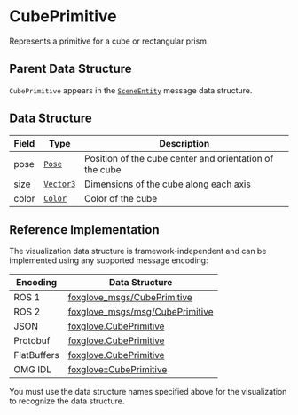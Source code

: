 # CubePrimitive

Represents a primitive for a cube or rectangular prism

## Parent Data Structure

`CubePrimitive` appears in the [`SceneEntity`](./scene-entity) message data structure.

## Data Structure

| Field | Type                    | Description                                             |
| ----- | ----------------------- | ------------------------------------------------------- |
| pose  | [`Pose`](./pose)        | Position of the cube center and orientation of the cube |
| size  | [`Vector3`](./vector-3) | Dimensions of the cube along each axis                  |
| color | [`Color`](./color)      | Color of the cube                                       |

## Reference Implementation

The visualization data structure is framework-independent and can be implemented using any supported message encoding:

| Encoding    | Data Structure                                                                                                          |
| ----------- | ----------------------------------------------------------------------------------------------------------------------- |
| ROS 1       | [foxglove_msgs/CubePrimitive](https://github.com/foxglove/foxglove-sdk/blob/main/schemas/ros1/CubePrimitive.msg)        |
| ROS 2       | [foxglove_msgs/msg/CubePrimitive](https://github.com/foxglove/foxglove-sdk/blob/main/schemas/ros2/CubePrimitive.msg)    |
| JSON        | [foxglove.CubePrimitive](https://github.com/foxglove/foxglove-sdk/blob/main/schemas/jsonschema/CubePrimitive.json)      |
| Protobuf    | [foxglove.CubePrimitive](https://github.com/foxglove/foxglove-sdk/blob/main/schemas/proto/foxglove/CubePrimitive.proto) |
| FlatBuffers | [foxglove.CubePrimitive](https://github.com/foxglove/foxglove-sdk/blob/main/schemas/flatbuffer/CubePrimitive.fbs)       |
| OMG IDL     | [foxglove::CubePrimitive](https://github.com/foxglove/foxglove-sdk/blob/main/schemas/omgidl/foxglove/CubePrimitive.idl) |

You must use the data structure names specified above for the visualization to recognize the data structure.
